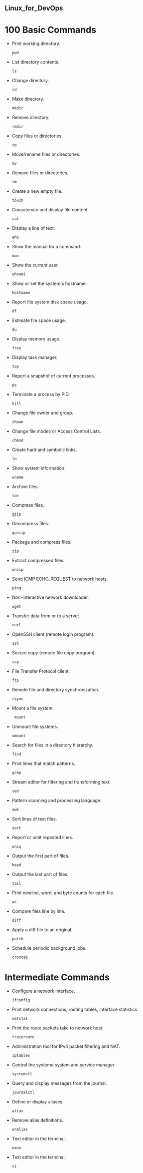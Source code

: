 ## Linux_for_DevOps ##


# 100 Basic Commands #


 - Print working directory.
   
       pwd
   
- List directory contents.

      ls 

- Change directory.
  
      cd
  
- Make directory.

      mkdir 

- Remove directory.
  
      rmdir 

- Copy files or directories.
  
      cp 

- Move/rename files or directories.
  
      mv 

- Remove files or directories.
  
      rm 

- Create a new empty file.

      touch
  
- Concatenate and display file content.
  
      cat 

 - Display a line of text.
   
       eho

- Show the manual for a command.

      man 

- Show the current user.

      whoami 

- Show or set the system's hostname.

      hostname 

- Report file system disk space usage.

      df 

- Estimate file space usage.
  
      du 

- Display memory usage.

      free

 - Display task manager.

       top

- Report a snapshot of current processes.

      ps

- Terminate a process by PID.
   
      kill 

- Change file owner and group.
  
      chown 

- Change file modes or Access Control Lists.

      chmod 

- Create hard and symbolic links.

      ln 

- Show system information.

      uname 

- Archive files.

      tar 

- Compress files.

      gzip 

- Decompress files.

      gunzip 

- Package and compress files.

      zip 

- Extract compressed files.


      unzip 

- Send ICMP ECHO_REQUEST to network hosts.

      ping 

- Non-interactive network downloader.

      wget 

- Transfer data from or to a server.

      curl 

- OpenSSH client (remote login program).

      ssh 

- Secure copy (remote file copy program).

      scp 

- File Transfer Protocol client.

      ftp 

- Remote file and directory synchronization.

      rsync 

- Mount a file system.

       mount 

- Unmount file systems.

      umount 

 - Search for files in a directory hierarchy.

       find

- Print lines that match patterns.

      grep 

- Stream editor for filtering and transforming text.

      sed 

- Pattern scanning and processing language.

      awk 

- Sort lines of text files.

      sort 

- Report or omit repeated lines.

      uniq 

- Output the first part of files.

      head 

- Output the last part of files.

      tail 

- Print newline, word, and byte counts for each file.

      wc 

- Compare files line by line.

      diff 

- Apply a diff file to an original.

      patch 

- Schedule periodic background jobs.

      crontab




# Intermediate Commands #


- Configure a network interface.
  
      ifconfig 

- Print network connections, routing tables, interface statistics.

      netstat

 - Print the route packets take to network host.

       traceroute 

- Administration tool for IPv4 packet filtering and NAT.

      iptables

- Control the systemd system and service manager.

      systemctl
 
- Query and display messages from the journal.
 
      journalctl
 
- Define or display aliases.
  
      alias 

- Remove alias definitions.

      unalias 

- Text editor in the terminal.

      nano 

- Text editor in the terminal.

      vi 
 








